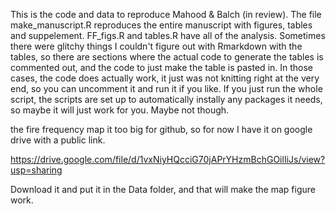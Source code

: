 This is the code and data to reproduce Mahood & Balch (in review). The file make_manuscript.R reproduces the entire manuscript with figures, tables and suppelement. FF_figs.R and tables.R have all of the analysis. Sometimes there were glitchy things I couldn't figure out with Rmarkdown with the tables, so there are sections where the actual code to generate the tables is commented out, and the code to just make the table is pasted in. In those cases, the code does actually work, it just was not knitting right at the very end, so you can uncomment it and run it if you like. If you just run the whole script, the scripts are set up to automatically instally any packages it needs, so maybe it will just work for you. Maybe not though.

the fire frequency map it too big for github, so for now I have it on google drive with a public link.

https://drive.google.com/file/d/1vxNiyHQcciG70jAPrYHzmBchGOilIiJs/view?usp=sharing

Download it and put it in the Data folder, and that will make the map figure work.